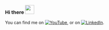 ### Hi there <img src="https://raw.githubusercontent.com/MartinHeinz/MartinHeinz/master/wave.gif" width="30px">
<!-- Actual text -->

You can find me on [![YouTube][1.2]][1], or on [![LinkedIn][2.2]][2].

[1.2]: https://imgur.com/gallery/UAWRf
[2.2]: https://raw.githubusercontent.com/MartinHeinz/MartinHeinz/master/linkedin-3-16.png (LinkedIn icon without padding)

[1]: https://youtube.com/dkchannelgaming
[2]: https://www.linkedin.com/in/dw2kim/

<!--
**dw2kim/dw2kim** is a ✨ _special_ ✨ repository because its `README.md` (this file) appears on your GitHub profile.

Here are some ideas to get you started:

- 🔭 I’m currently working on ...
- 🌱 I’m currently learning ...
- 👯 I’m looking to collaborate on ...
- 🤔 I’m looking for help with ...
- 💬 Ask me about ...
- 📫 How to reach me: ...
- 😄 Pronouns: ...
- ⚡ Fun fact: ...
-->
